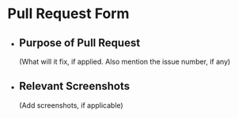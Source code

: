 # Pull Request Form

- ## Purpose of Pull Request
    (What will it fix, if applied. Also mention the issue number, if any)

- ## Relevant Screenshots
    (Add screenshots, if applicable)